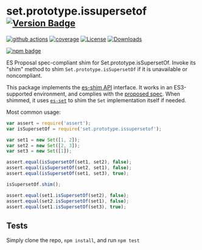 # set.prototype.issupersetof <sup>[![Version Badge][npm-version-svg]][package-url]</sup>

[![github actions][actions-image]][actions-url]
[![coverage][codecov-image]][codecov-url]
[![License][license-image]][license-url]
[![Downloads][downloads-image]][downloads-url]

[![npm badge][npm-badge-png]][package-url]

ES Proposal spec-compliant shim for Set.prototype.isSupersetOf. Invoke its "shim" method to shim `Set.prototype.isSupersetOf` if it is unavailable or noncompliant.

This package implements the [es-shim API](https://github.com/es-shims/api) interface. It works in an ES3-supported environment, and complies with the [proposed spec](https://github.com/tc39/proposal-set-methods). When shimmed, it uses [`es-set`](https://npmjs.com/es-set) to shim the `Set` implementation itself if needed.

Most common usage:
```js
var assert = require('assert');
var isSupersetOf = require('set.prototype.issupersetof');

var set1 = new Set([1, 2]);
var set2 = new Set([2, 3]);
var set3 = new Set([1]);

assert.equal(isSupersetOf(set1, set2), false);
assert.equal(isSupersetOf(set2, set1), false);
assert.equal(isSupersetOf(set1, set3), true);

isSupersetOf.shim();

assert.equal(set1.isSupersetOf(set2), false);
assert.equal(set2.isSupersetOf(set1), false);
assert.equal(set1.isSupersetOf(set3), true);
```

## Tests
Simply clone the repo, `npm install`, and run `npm test`

[package-url]: https://npmjs.com/package/set.prototype.issupersetof
[npm-version-svg]: http://versionbadg.es/es-shims/Set.prototype.isSupersetOf.svg
[deps-svg]: https://david-dm.org/es-shims/Set.prototype.isSupersetOf.svg
[deps-url]: https://david-dm.org/es-shims/Set.prototype.isSupersetOf
[dev-deps-svg]: https://david-dm.org/es-shims/Set.prototype.isSupersetOf/dev-status.svg
[dev-deps-url]: https://david-dm.org/es-shims/Set.prototype.isSupersetOf#info=devDependencies
[testling-svg]: https://ci.testling.com/es-shims/Set.prototype.isSupersetOf.png
[testling-url]: https://ci.testling.com/es-shims/Set.prototype.isSupersetOf
[npm-badge-png]: https://nodei.co/npm/set.prototype.issupersetof.png?downloads=true&stars=true
[license-image]: http://img.shields.io/npm/l/set.prototype.issupersetof.svg
[license-url]: LICENSE
[downloads-image]: http://img.shields.io/npm/dm/set.prototype.issupersetof.svg
[downloads-url]: http://npm-stat.com/charts.html?package=set.prototype.issupersetof
[codecov-image]: https://codecov.io/gh/es-shims/Set.prototype.isSupersetOf/branch/main/graphs/badge.svg
[codecov-url]: https://app.codecov.io/gh/es-shims/Set.prototype.isSupersetOf/
[actions-image]: https://img.shields.io/endpoint?url=https://github-actions-badge-u3jn4tfpocch.runkit.sh/es-shims/Set.prototype.isSupersetOf
[actions-url]: https://github.com/es-shims/Set.prototype.isSupersetOf/actions

